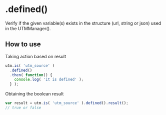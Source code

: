# .defined()

Verify if the given variable(s) exists in the structure (url, string or json) used in the UTMManager().

## How to use

Taking action based on result

```javascript
utm.is( 'utm_source' )
  .defined()
  .then( function() {
    console.log( 'it is defined' );
  } );
```

Obtaining the boolean result

```javascript
var result = utm.is( 'utm_source' ).defined().result();
// true or false
```
